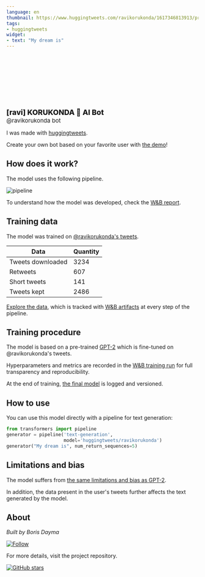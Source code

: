 ```yaml
---
language: en
thumbnail: https://www.huggingtweets.com/ravikorukonda/1617346813913/predictions.png
tags:
- huggingtweets
widget:
- text: "My dream is"
---
```


<div>
<div style="width: 132px; height:132px; border-radius: 50%; background-size: cover; background-image: url('https://pbs.twimg.com/profile_images/1360526383139627011/83PIhl4g_400x400.jpg')">
</div>
<div style="margin-top: 8px; font-size: 19px; font-weight: 800">[ravi] KORUKONDA 🤖 AI Bot </div>
<div style="font-size: 15px">@ravikorukonda bot</div>
</div>

I was made with [huggingtweets](https://github.com/borisdayma/huggingtweets).

Create your own bot based on your favorite user with [the demo](https://colab.research.google.com/github/borisdayma/huggingtweets/blob/master/huggingtweets-demo.ipynb)!

## How does it work?

The model uses the following pipeline.

![pipeline](https://github.com/borisdayma/huggingtweets/blob/master/img/pipeline.png?raw=true)

To understand how the model was developed, check the [W&B report](https://wandb.ai/wandb/huggingtweets/reports/HuggingTweets-Train-a-Model-to-Generate-Tweets--VmlldzoxMTY5MjI).

## Training data

The model was trained on [@ravikorukonda's tweets](https://twitter.com/ravikorukonda).

| Data | Quantity |
| --- | --- |
| Tweets downloaded | 3234 |
| Retweets | 607 |
| Short tweets | 141 |
| Tweets kept | 2486 |

[Explore the data](https://wandb.ai/wandb/huggingtweets/runs/1glkzxt6/artifacts), which is tracked with [W&B artifacts](https://docs.wandb.com/artifacts) at every step of the pipeline.

## Training procedure

The model is based on a pre-trained [GPT-2](https://huggingface.co/gpt2) which is fine-tuned on @ravikorukonda's tweets.

Hyperparameters and metrics are recorded in the [W&B training run](https://wandb.ai/wandb/huggingtweets/runs/2j0gn54p) for full transparency and reproducibility.

At the end of training, [the final model](https://wandb.ai/wandb/huggingtweets/runs/2j0gn54p/artifacts) is logged and versioned.

## How to use

You can use this model directly with a pipeline for text generation:

```python
from transformers import pipeline
generator = pipeline('text-generation',
                     model='huggingtweets/ravikorukonda')
generator("My dream is", num_return_sequences=5)
```

## Limitations and bias

The model suffers from [the same limitations and bias as GPT-2](https://huggingface.co/gpt2#limitations-and-bias).

In addition, the data present in the user's tweets further affects the text generated by the model.

## About

*Built by Boris Dayma*

[![Follow](https://img.shields.io/twitter/follow/borisdayma?style=social)](https://twitter.com/intent/follow?screen_name=borisdayma)

For more details, visit the project repository.

[![GitHub stars](https://img.shields.io/github/stars/borisdayma/huggingtweets?style=social)](https://github.com/borisdayma/huggingtweets)
